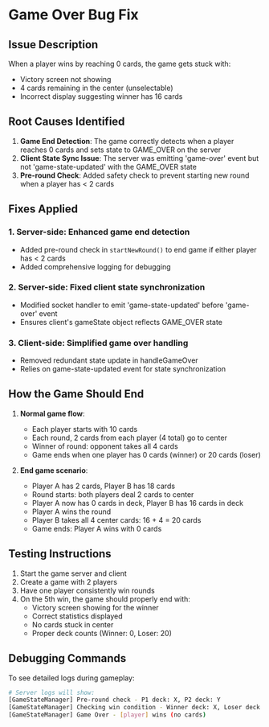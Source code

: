 # Game Over Bug Fix

## Issue Description
When a player wins by reaching 0 cards, the game gets stuck with:
- Victory screen not showing
- 4 cards remaining in the center (unselectable)
- Incorrect display suggesting winner has 16 cards

## Root Causes Identified

1. **Game End Detection**: The game correctly detects when a player reaches 0 cards and sets state to GAME_OVER on the server
2. **Client State Sync Issue**: The server was emitting 'game-over' event but not 'game-state-updated' with the GAME_OVER state
3. **Pre-round Check**: Added safety check to prevent starting new round when a player has < 2 cards

## Fixes Applied

### 1. Server-side: Enhanced game end detection
- Added pre-round check in `startNewRound()` to end game if either player has < 2 cards
- Added comprehensive logging for debugging

### 2. Server-side: Fixed client state synchronization
- Modified socket handler to emit 'game-state-updated' before 'game-over' event
- Ensures client's gameState object reflects GAME_OVER state

### 3. Client-side: Simplified game over handling
- Removed redundant state update in handleGameOver
- Relies on game-state-updated event for state synchronization

## How the Game Should End

1. **Normal game flow**:
   - Each player starts with 10 cards
   - Each round, 2 cards from each player (4 total) go to center
   - Winner of round: opponent takes all 4 cards
   - Game ends when one player has 0 cards (winner) or 20 cards (loser)

2. **End game scenario**:
   - Player A has 2 cards, Player B has 18 cards
   - Round starts: both players deal 2 cards to center
   - Player A now has 0 cards in deck, Player B has 16 cards in deck
   - Player A wins the round
   - Player B takes all 4 center cards: 16 + 4 = 20 cards
   - Game ends: Player A wins with 0 cards

## Testing Instructions

1. Start the game server and client
2. Create a game with 2 players
3. Have one player consistently win rounds
4. On the 5th win, the game should properly end with:
   - Victory screen showing for the winner
   - Correct statistics displayed
   - No cards stuck in center
   - Proper deck counts (Winner: 0, Loser: 20)

## Debugging Commands

To see detailed logs during gameplay:
```bash
# Server logs will show:
[GameStateManager] Pre-round check - P1 deck: X, P2 deck: Y
[GameStateManager] Checking win condition - Winner deck: X, Loser deck: Y
[GameStateManager] Game Over - [player] wins (no cards)
```